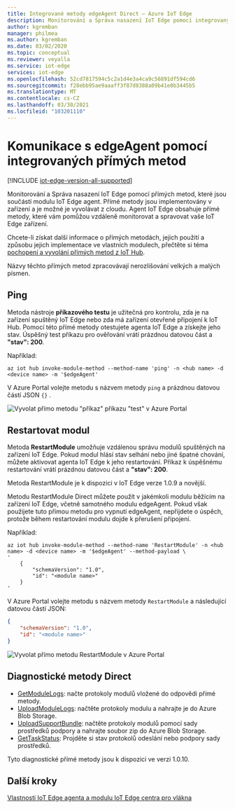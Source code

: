 ```yaml
---
title: Integrované metody edgeAgent Direct – Azure IoT Edge
description: Monitorování a Správa nasazení IoT Edge pomocí integrovaných přímých metod v modulu runtime agenta IoT Edge
author: kgremban
manager: philmea
ms.author: kgremban
ms.date: 03/02/2020
ms.topic: conceptual
ms.reviewer: veyalla
ms.service: iot-edge
services: iot-edge
ms.openlocfilehash: 52cd7817594c5c2a1d4e3a4ca9c56891df594cd6
ms.sourcegitcommit: f28ebb95ae9aaaff3f87d8388a09b41e0b3445b5
ms.translationtype: MT
ms.contentlocale: cs-CZ
ms.lasthandoff: 03/30/2021
ms.locfileid: "103201110"
---
```

# <a name="communicate-with-edgeagent-using-built-in-direct-methods"></a>Komunikace s edgeAgent pomocí integrovaných přímých metod

[!INCLUDE [iot-edge-version-all-supported](../../includes/iot-edge-version-all-supported.md)]

Monitorování a Správa nasazení IoT Edge pomocí přímých metod, které jsou součástí modulu IoT Edge agent. Přímé metody jsou implementovány v zařízení a je možné je vyvolávat z cloudu. Agent IoT Edge obsahuje přímé metody, které vám pomůžou vzdáleně monitorovat a spravovat vaše IoT Edge zařízení.

Chcete-li získat další informace o přímých metodách, jejich použití a způsobu jejich implementace ve vlastních modulech, přečtěte si téma [pochopení a vyvolání přímých metod z IoT Hub](../iot-hub/iot-hub-devguide-direct-methods.md).

Názvy těchto přímých metod zpracovávají nerozlišování velkých a malých písmen.

## <a name="ping"></a>Ping

Metoda nástroje **příkazového testu** je užitečná pro kontrolu, zda je na zařízení spuštěný IoT Edge nebo zda má zařízení otevřené připojení k IoT Hub. Pomocí této přímé metody otestujete agenta IoT Edge a získejte jeho stav. Úspěšný test příkazu pro ověřování vrátí prázdnou datovou část a **"stav": 200**.

Například:

```azurecli
az iot hub invoke-module-method --method-name 'ping' -n <hub name> -d <device name> -m '$edgeAgent'
```

V Azure Portal volejte metodu s názvem metody `ping` a prázdnou datovou částí JSON `{}` .

![Vyvolat přímo metodu "příkaz" příkazu "test" v Azure Portal](./media/how-to-edgeagent-direct-method/ping-direct-method.png)

## <a name="restart-module"></a>Restartovat modul

Metoda **RestartModule** umožňuje vzdálenou správu modulů spuštěných na zařízení IoT Edge. Pokud modul hlásí stav selhání nebo jiné špatné chování, můžete aktivovat agenta IoT Edge k jeho restartování. Příkaz k úspěšnému restartování vrátí prázdnou datovou část a **"stav": 200**.

Metoda RestartModule je k dispozici v IoT Edge verze 1.0.9 a novější. 

Metodu RestartModule Direct můžete použít v jakémkoli modulu běžícím na zařízení IoT Edge, včetně samotného modulu edgeAgent. Pokud však použijete tuto přímou metodu pro vypnutí edgeAgent, nepřijdete o úspěch, protože během restartování modulu dojde k přerušení připojení.

Například:

```azurecli
az iot hub invoke-module-method --method-name 'RestartModule' -n <hub name> -d <device name> -m '$edgeAgent' --method-payload \
'
    {
        "schemaVersion": "1.0",
        "id": "<module name>"
    }
'
```

V Azure Portal volejte metodu s názvem metody `RestartModule` a následující datovou částí JSON:

```json
{
    "schemaVersion": "1.0",
    "id": "<module name>"
}
```

![Vyvolat přímo metodu RestartModule v Azure Portal](./media/how-to-edgeagent-direct-method/restartmodule-direct-method.png)

## <a name="diagnostic-direct-methods"></a>Diagnostické metody Direct

* [GetModuleLogs](how-to-retrieve-iot-edge-logs.md#retrieve-module-logs): načte protokoly modulů vložené do odpovědi přímé metody.
* [UploadModuleLogs](how-to-retrieve-iot-edge-logs.md#upload-module-logs): načtěte protokoly modulu a nahrajte je do Azure Blob Storage.
* [UploadSupportBundle](how-to-retrieve-iot-edge-logs.md#upload-support-bundle-diagnostics): načtěte protokoly modulů pomocí sady prostředků podpory a nahrajte soubor zip do Azure Blob Storage.
* [GetTaskStatus](how-to-retrieve-iot-edge-logs.md#get-upload-request-status): Projděte si stav protokolů odeslání nebo podpory sady prostředků.

Tyto diagnostické přímé metody jsou k dispozici ve verzi 1.0.10.

## <a name="next-steps"></a>Další kroky

[Vlastnosti IoT Edge agenta a modulu IoT Edge centra pro vlákna](module-edgeagent-edgehub.md)
